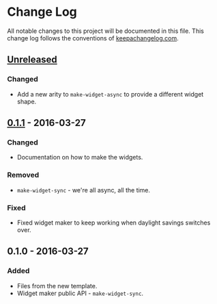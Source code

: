 # Change Log
All notable changes to this project will be documented in this file. This change log follows the conventions of [keepachangelog.com](http://keepachangelog.com/).

## [Unreleased]
### Changed
- Add a new arity to `make-widget-async` to provide a different widget shape.

## [0.1.1] - 2016-03-27
### Changed
- Documentation on how to make the widgets.

### Removed
- `make-widget-sync` - we're all async, all the time.

### Fixed
- Fixed widget maker to keep working when daylight savings switches over.

## 0.1.0 - 2016-03-27
### Added
- Files from the new template.
- Widget maker public API - `make-widget-sync`.

[Unreleased]: https://github.com/your-name/todo/compare/0.1.1...HEAD
[0.1.1]: https://github.com/your-name/todo/compare/0.1.0...0.1.1
